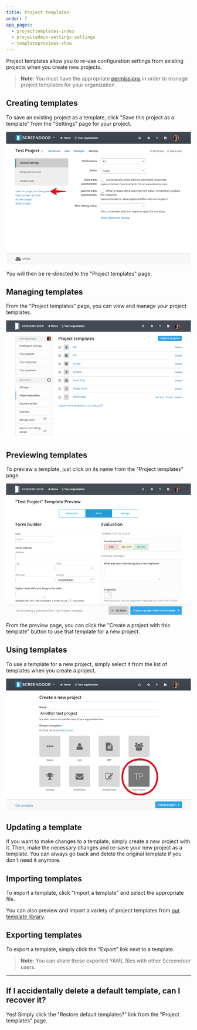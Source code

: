 ```yaml
---
title: Project templates
order: 7
app_pages:
  - projecttemplates-index
  - projectadmin-settings-settings
  - templatepreviews-show
---
```


Project templates allow you to re-use configuration settings from existing projects when you create new projects.

> **Note**: You must have the appropriate [permissions](/articles/dashboard/accounts/managing_users.html#managing-user-permissions) in order to manage project templates for your organization.

## Creating templates

To save an existing project as a template, click "Save this project as a template" from the "Settings" page for your project.

![save project as template](../images/save_project_as_template.png)

You will then be re-directed to the "Project templates" page.

## Managing templates

From the "Project templates" page, you can view and manage your project templates.

![project templates](../images/project_templates.png)

## Previewing templates

To preview a template, just click on its name from the "Project templates" page.

![preview template](../images/preview_project_template.png)

From the preview page, you can click the "Create a project with this template" button to use that template for a new project.

## Using templates

To use a template for a new project, simply select it from the list of templates when you create a project.

![create project from template](../images/create_project_from_template.png)

## Updating a template

If you want to make changes to a template, simply create a new project with it. Then, make the necessary changes and re-save your new project as a template. You can always go back and delete the original template if you don't need it anymore.

## Importing templates

To import a template, click "Import a template" and select the appropriate file.

You can also preview and import a variety of project templates from [our template library](https://github.com/dobtco/screendoor-project-templates).

## Exporting templates

To export a template, simply click the "Export" link next to a template.

> **Note**: You can share these exported YAML files with other Screendoor users.

---
## If I accidentally delete a default template, can I recover it?
Yes! Simply click the "Restore default templates?" link from the "Project templates" page.
